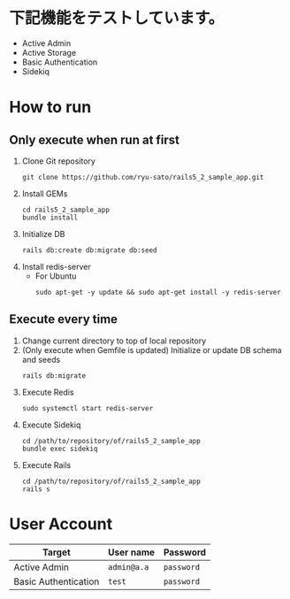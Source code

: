 
# 下記機能をテストしています。

* Active Admin
* Active Storage
* Basic Authentication
* Sidekiq

# How to run

## Only execute when run at first

1. Clone Git repository
    ```
    git clone https://github.com/ryu-sato/rails5_2_sample_app.git
    ```
1. Install GEMs
    ```
    cd rails5_2_sample_app
    bundle install
    ```
1. Initialize DB
    ```
    rails db:create db:migrate db:seed
    ```
1. Install redis-server
    * For Ubuntu
        ```
        sudo apt-get -y update && sudo apt-get install -y redis-server
        ```

## Execute every time

1. Change current directory to top of local repository
1. (Only execute when Gemfile is updated) Initialize or update DB schema and seeds
    ```
    rails db:migrate
    ```
1. Execute Redis
    ```
    sudo systemctl start redis-server
    ```
1. Execute Sidekiq
    ```
    cd /path/to/repository/of/rails5_2_sample_app
    bundle exec sidekiq
    ```
1. Execute Rails
    ```
    cd /path/to/repository/of/rails5_2_sample_app
    rails s
    ```

# User Account

|Target|User name|Password|
| --- | --- | --- |
|Active Admin|`admin@a.a`|`password`|
|Basic Authentication|`test`|`password`|
